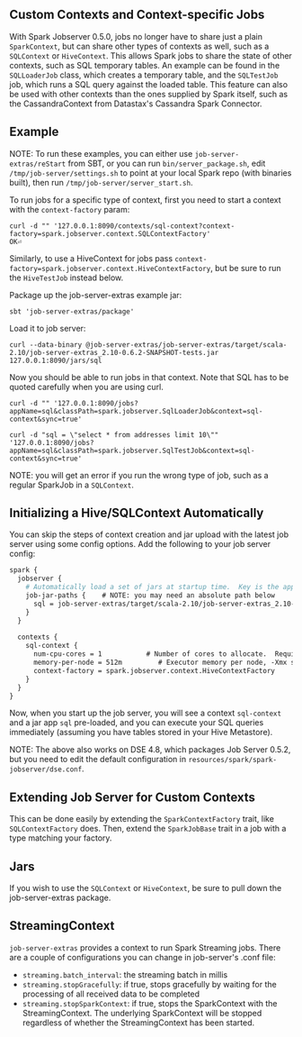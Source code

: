 ## Custom Contexts and Context-specific Jobs

With Spark Jobserver 0.5.0, jobs no longer have to share just a plain
`SparkContext`, but can share other types of contexts as well, such as a
`SQLContext` or `HiveContext`.  This allows Spark jobs to share the state of 
other contexts, such as SQL temporary tables.  An example can be found in the 
`SQLLoaderJob` class, which creates a temporary table, and the `SQLTestJob` job, 
which runs a SQL query against the loaded table.  This feature can also be 
used with other contexts than the ones supplied by Spark itself, such as the 
CassandraContext from Datastax's Cassandra Spark Connector.

## Example

NOTE: To run these examples, you can either use `job-server-extras/reStart` from SBT, or you
can run `bin/server_package.sh`, edit `/tmp/job-server/settings.sh` to point at your local Spark repo (with binaries
built), then run `/tmp/job-server/server_start.sh`.

To run jobs for a specific type of context, first you need to start a context with the `context-factory` param:

    curl -d "" '127.0.0.1:8090/contexts/sql-context?context-factory=spark.jobserver.context.SQLContextFactory'
    OK⏎

Similarly, to use a HiveContext for jobs pass `context-factory=spark.jobserver.context.HiveContextFactory`, but be sure to run the `HiveTestJob` instead below.

Package up the job-server-extras example jar:

    sbt 'job-server-extras/package'

Load it to job server:

    curl --data-binary @job-server-extras/job-server-extras/target/scala-2.10/job-server-extras_2.10-0.6.2-SNAPSHOT-tests.jar  127.0.0.1:8090/jars/sql

Now you should be able to run jobs in that context.  Note that SQL has to be quoted carefully when you are using curl.

    curl -d "" '127.0.0.1:8090/jobs?appName=sql&classPath=spark.jobserver.SqlLoaderJob&context=sql-context&sync=true'

    curl -d "sql = \"select * from addresses limit 10\"" '127.0.0.1:8090/jobs?appName=sql&classPath=spark.jobserver.SqlTestJob&context=sql-context&sync=true'
    
NOTE: you will get an error if you run the wrong type of job, such as a regular SparkJob in a `SQLContext`.

## Initializing a Hive/SQLContext Automatically

You can skip the steps of context creation and jar upload with the latest job server using some config options.  Add the following to your job server config:

```apache
spark {
  jobserver {
    # Automatically load a set of jars at startup time.  Key is the appName, value is the path/URL.
    job-jar-paths {    # NOTE: you may need an absolute path below
      sql = job-server-extras/target/scala-2.10/job-server-extras_2.10-0.6.2-SNAPSHOT-tests.jar
    }
  }
  
  contexts {
    sql-context {
      num-cpu-cores = 1           # Number of cores to allocate.  Required.
      memory-per-node = 512m         # Executor memory per node, -Xmx style eg 512m, 1G, etc.
      context-factory = spark.jobserver.context.HiveContextFactory
    }
  }  
}
```

Now, when you start up the job server, you will see a context `sql-context` and a jar app `sql` pre-loaded, and you can execute your SQL queries immediately (assuming you have tables stored in your Hive Metastore).

NOTE: The above also works on DSE 4.8, which packages Job Server 0.5.2, but you need to edit the default configuration in `resources/spark/spark-jobserver/dse.conf`.

## Extending Job Server for Custom Contexts

This can be done easily by extending the `SparkContextFactory` trait, like `SQLContextFactory` does.  Then, extend the `SparkJobBase` trait in a job with a type matching your factory.

## Jars

If you wish to use the `SQLContext` or `HiveContext`, be sure to pull down the job-server-extras package.

## StreamingContext

`job-server-extras` provides a context to run Spark Streaming jobs. There are a couple of configurations you can change in job-server's .conf file:

* `streaming.batch_interval`: the streaming batch in millis
* `streaming.stopGracefully`: if true, stops gracefully by waiting for the processing of all received data to be completed 
* `streaming.stopSparkContext`: if true, stops the SparkContext with the StreamingContext. The underlying SparkContext will be stopped regardless of whether the StreamingContext has been started.

